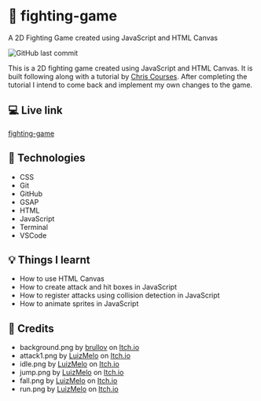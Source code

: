 # :ninja: fighting-game
A 2D Fighting Game created using JavaScript and HTML Canvas

![GitHub last commit](https://img.shields.io/github/last-commit/xanderbylo/fighting-game) 

This is a 2D fighting game created using JavaScript and HTML Canvas. It is built following along with a tutorial by [Chris Courses](https://www.youtube.com/watch?v=vyqbNFMDRGQ). After completing the tutorial I intend to come back and implement my own changes to the game.

## :computer: Live link

[fighting-game](https://xanderbylo.github.io/fighting-game/)

## :floppy_disk: Technologies

* CSS
* Git
* GitHub
* GSAP
* HTML
* JavaScript
* Terminal
* VSCode

## :bulb: Things I learnt

* How to use HTML Canvas
* How to create attack and hit boxes in JavaScript
* How to register attacks using collision detection in JavaScript
* How to animate sprites in JavaScript

## :page_facing_up: Credits

* background.png by [brullov](https://brullov.itch.io) on [Itch.io](https://itch.io)
* attack1.png by [LuizMelo](https://luizmelo.itch.io) on [Itch.io](https://itch.io)
* idle.png by [LuizMelo](https://luizmelo.itch.io) on [Itch.io](https://itch.io)
* jump.png by [LuizMelo](https://luizmelo.itch.io) on [Itch.io](https://itch.io)
* fall.png by [LuizMelo](https://luizmelo.itch.io) on [Itch.io](https://itch.io)
* run.png by [LuizMelo](https://luizmelo.itch.io) on [Itch.io](https://itch.io)